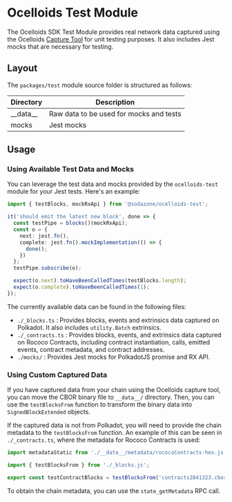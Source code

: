 # Ocelloids Test Module

The Ocelloids SDK Test Module provides real network data captured using the Ocelloids [Capture Tool](https://github.com/sodazone/ocelloids/tree/main/tools) for unit testing purposes. It also includes Jest mocks that are necessary for testing.

## Layout

The `packages/test` module source folder is structured as follows:

| Directory                    | Description                               |
|------------------------------|-------------------------------------------|
|  \_\_data\_\_                | Raw data to be used for mocks and tests   |
|  mocks                       | Jest mocks                                |

## Usage

### Using Available Test Data and Mocks

You can leverage the test data and mocks provided by the `ocelloids-test` module for your Jest tests. Here's an example:

```typescript
import { testBlocks, mockRxApi } from '@sodazone/ocelloids-test';

it('should emit the latest new block', done => {
  const testPipe = blocks()(mockRxApi);
  const o = {
    next: jest.fn(),
    complete: jest.fn().mockImplementation(() => {
      done();
    })
  };
  testPipe.subscribe(o);

  expect(o.next).toHaveBeenCalledTimes(testBlocks.length);
  expect(o.complete).toHaveBeenCalledTimes(1);
});
```

The currently available data can be found in the following files:

- `./_blocks.ts` : Provides blocks, events and extrinsics data captured on Polkadot. It also includes `utility.Batch` extrinsics.
- `./_contracts.ts` : Provides blocks, events, and extrinsics data captured on Rococo Contracts, including contract instantiation, calls, emitted events, contract metadata, and contract addresses.
- `./mocks/` : Provides Jest mocks for PolkadotJS promise and RX API.

### Using Custom Captured Data

If you have captured data from your chain using the Ocelloids capture tool, you can move the CBOR binary file to `__data__/` directory. Then, you can use the `testBlocksFrom` function to transform the binary data into `SignedBlockExtended` objects.

If the captured data is not from Polkadot, you will need to provide the chain metadata to the `testBlocksFrom` function. An example of this can be seen in `./_contracts.ts`, where the metadata for Rococo Contracts is used:

```typescript
import metadataStatic from './__data__/metadata/rococoContracts-hex.js';

import { testBlocksFrom } from './_blocks.js';

export const testContractBlocks = testBlocksFrom('contracts2841323.cbor.bin', metadataStatic);
```

To obtain the chain metadata, you can use the `state_getMetadata` RPC call.